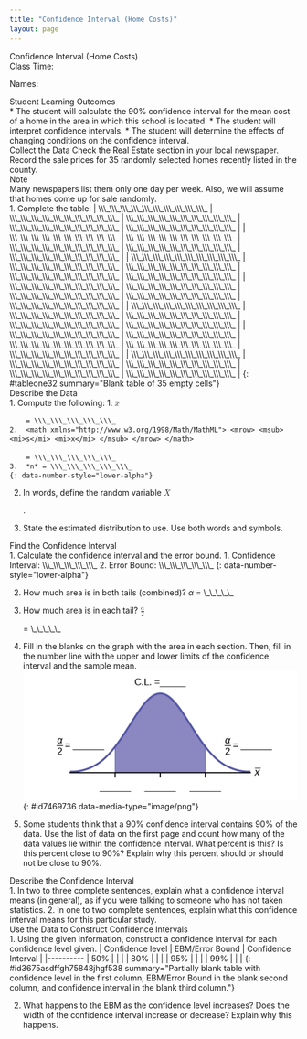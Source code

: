 ```yaml
---
title: "Confidence Interval (Home Costs)"
layout: page
---
```



<div data-type="note" class="statistics lab" data-label="" markdown="1">
<div data-type="title">
Confidence Interval (Home Costs)
</div>
Class Time:

Names:

<div data-type="list" id="element-712" markdown="1">
<div data-type="title">
Student Learning Outcomes
</div>
* The student will calculate the 90% confidence interval for the mean cost of a home in the area in which this school is located.
* The student will interpret confidence intervals.
* The student will determine the effects of changing conditions on the confidence interval.

</div>
<span data-type="title">Collect the Data</span> Check the Real Estate section in your local newspaper. Record the sale prices for 35 randomly selected homes recently listed in the county.

<div data-type="note" data-label="" markdown="1">
<div data-type="title">
Note
</div>
Many newspapers list them only one day per week. Also, we will assume that homes come up for sale randomly.

</div>
1.  Complete the table:
    | \\\_\\\_\\\_\\\_\\\_\\\_\\\_\\\_\\\_\\\_ | \\\_\\\_\\\_\\\_\\\_\\\_\\\_\\\_\\\_\\\_ | \\\_\\\_\\\_\\\_\\\_\\\_\\\_\\\_\\\_\\\_ | \\\_\\\_\\\_\\\_\\\_\\\_\\\_\\\_\\\_\\\_ | \\\_\\\_\\\_\\\_\\\_\\\_\\\_\\\_\\\_\\\_ |
    | \\\_\\\_\\\_\\\_\\\_\\\_\\\_\\\_\\\_\\\_ | \\\_\\\_\\\_\\\_\\\_\\\_\\\_\\\_\\\_\\\_ | \\\_\\\_\\\_\\\_\\\_\\\_\\\_\\\_\\\_\\\_ | \\\_\\\_\\\_\\\_\\\_\\\_\\\_\\\_\\\_\\\_ | \\\_\\\_\\\_\\\_\\\_\\\_\\\_\\\_\\\_\\\_ |
    | \\\_\\\_\\\_\\\_\\\_\\\_\\\_\\\_\\\_\\\_ | \\\_\\\_\\\_\\\_\\\_\\\_\\\_\\\_\\\_\\\_ | \\\_\\\_\\\_\\\_\\\_\\\_\\\_\\\_\\\_\\\_ | \\\_\\\_\\\_\\\_\\\_\\\_\\\_\\\_\\\_\\\_ | \\\_\\\_\\\_\\\_\\\_\\\_\\\_\\\_\\\_\\\_ |
    | \\\_\\\_\\\_\\\_\\\_\\\_\\\_\\\_\\\_\\\_ | \\\_\\\_\\\_\\\_\\\_\\\_\\\_\\\_\\\_\\\_ | \\\_\\\_\\\_\\\_\\\_\\\_\\\_\\\_\\\_\\\_ | \\\_\\\_\\\_\\\_\\\_\\\_\\\_\\\_\\\_\\\_ | \\\_\\\_\\\_\\\_\\\_\\\_\\\_\\\_\\\_\\\_ |
    | \\\_\\\_\\\_\\\_\\\_\\\_\\\_\\\_\\\_\\\_ | \\\_\\\_\\\_\\\_\\\_\\\_\\\_\\\_\\\_\\\_ | \\\_\\\_\\\_\\\_\\\_\\\_\\\_\\\_\\\_\\\_ | \\\_\\\_\\\_\\\_\\\_\\\_\\\_\\\_\\\_\\\_ | \\\_\\\_\\\_\\\_\\\_\\\_\\\_\\\_\\\_\\\_ |
    | \\\_\\\_\\\_\\\_\\\_\\\_\\\_\\\_\\\_\\\_ | \\\_\\\_\\\_\\\_\\\_\\\_\\\_\\\_\\\_\\\_ | \\\_\\\_\\\_\\\_\\\_\\\_\\\_\\\_\\\_\\\_ | \\\_\\\_\\\_\\\_\\\_\\\_\\\_\\\_\\\_\\\_ | \\\_\\\_\\\_\\\_\\\_\\\_\\\_\\\_\\\_\\\_ |
    | \\\_\\\_\\\_\\\_\\\_\\\_\\\_\\\_\\\_\\\_ | \\\_\\\_\\\_\\\_\\\_\\\_\\\_\\\_\\\_\\\_ | \\\_\\\_\\\_\\\_\\\_\\\_\\\_\\\_\\\_\\\_ | \\\_\\\_\\\_\\\_\\\_\\\_\\\_\\\_\\\_\\\_ | \\\_\\\_\\\_\\\_\\\_\\\_\\\_\\\_\\\_\\\_ |
    {: #tableone32 summary="Blank table of 35 empty cells"}

<div data-type="list" id="list-98326954" markdown="1">
<div data-type="title">
Describe the Data
</div>
1.  Compute the following:
    1.  <math xmlns="http://www.w3.org/1998/Math/MathML"> <mover accent="true"> <mi>x</mi> <mo>¯</mo> </mover> </math>
        
        = \\\_\\\_\\\_\\\_\\\_
    2.  <math xmlns="http://www.w3.org/1998/Math/MathML"> <mrow> <msub> <mi>s</mi> <mi>x</mi> </msub> </mrow> </math>
        
        = \\\_\\\_\\\_\\\_\\\_
    3.  *n* = \\\_\\\_\\\_\\\_\\\_
    {: data-number-style="lower-alpha"}

2.  In words, define the random variable
    <math xmlns="http://www.w3.org/1998/Math/MathML"> <mover accent="true"> <mi>X</mi> <mo>¯</mo> </mover> </math>
    
    .
3.  State the estimated distribution to use. Use both words and symbols.

</div>
<div data-type="list" id="list-97258644" markdown="1">
<div data-type="title">
Find the Confidence Interval
</div>
1.  Calculate the confidence interval and the error bound.
    1.  Confidence Interval: \\\_\\\_\\\_\\\_\\\_
    2.  Error Bound: \\\_\\\_\\\_\\\_\\\_
    {: data-number-style="lower-alpha"}

2.  How much area is in both tails (combined)? *α* = \\\_\\\_\\\_\\\_\\\_
3.  How much area is in each tail?
    <math xmlns="http://www.w3.org/1998/Math/MathML"> <mrow> <mfrac> <mi>α</mi> <mn>2</mn> </mfrac> </mrow> </math>
    
    = \\\_\\\_\\\_\\\_\\\_
4.  Fill in the blanks on the graph with the area in each section. Then, fill in the number line with the upper and lower limits of the confidence interval and the sample mean. ![Normal distribution curve with two vertical upward lines from the x-axis to the curve. The confidence interval is between these two lines. The residual areas are on either side.](../resources/fig-ch08_07_01.png){: #id7469736 data-media-type="image/png"}


5.  Some students think that a 90% confidence interval contains 90% of the data. Use the list of data on the first page and count how many of the data values lie within the confidence interval. What percent is this? Is this percent close to 90%? Explain why this percent should or should not be close to 90%.

</div>
<div data-type="list" id="list-23875744" markdown="1">
<div data-type="title">
Describe the Confidence Interval
</div>
1.  In two to three complete sentences, explain what a confidence interval means (in general), as if you were talking to someone who has not taken statistics.
2.  In one to two complete sentences, explain what this confidence interval means for this particular study.

</div>
<div data-type="list" id="list-89758644" markdown="1">
<div data-type="title">
Use the Data to Construct Confidence Intervals
</div>
1.  Using the given information, construct a confidence interval for each confidence level given.
    | Confidence level | EBM/Error Bound | Confidence Interval |
    |----------
    | 50% |  |  |
    | 80% |  |  |
    | 95% |  |  |
    | 99% |  |  |
    {: #id3675asdffgh75848jhgf538 summary="Partially blank table with confidence level in the first column, EBM/Error Bound in the blank second column, and confidence interval in the blank third column."}

2.  What happens to the EBM as the confidence level increases? Does the width of the confidence interval increase or decrease? Explain why this happens.

</div>
</div>

